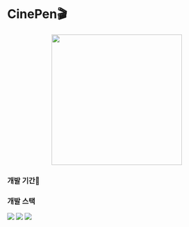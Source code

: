 # CinePen🎬

<p align="center">
  <img src="https://github.com/dittu08/CinePen/assets/128888732/f5f0fc4c-b9b8-4d18-9604-0eb4a346c940.png" width="300">
</p>

### 개발 기간📆

### 개발 스택
<img src="https://img.shields.io/badge/html5-E34F26?style=flat-square&logo=html5&logoColor=white"/> <img src="https://img.shields.io/badge/php-777BB4?style=flat-square&logo=php&logoColor=white"/> <img src="https://img.shields.io/badge/mysql-4479A1?style=flat-square&logo=mysql&logoColor=white"/>
